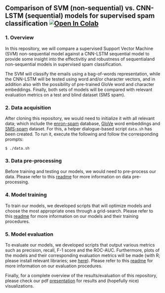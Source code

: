 ## Comparison of SVM (non-sequential) vs. CNN-LSTM (sequential) models for supervised spam classification <a href="https://colab.research.google.com/github/AtreyaSh/spam_detection/blob/master/src/enron_spam.ipynb" target="_parent"><img src="https://colab.research.google.com/assets/colab-badge.svg" alt="Open In Colab"/></a>

### 1. Overview

In this repository, we will compare a supervised Support Vector Machine (SVM) non-sequential model against a CNN-LSTM sequential model to provide some insight into the effectivitiy and robustness of sequentialand non-sequential models in supervised spam classification.

The SVM will classify the emails using a bag-of-words representation, while the CNN-LSTM will be tested using word and/or character vectors, and in addition also with the possibility of pre-trained GloVe word and character embeddings. Finally, both sets of models will be compared with relevant evaluation metrics on a test and blind dataset (SMS spam).

### 2. Data acquisition

After cloning this repository, we would need to initialize it with all relevant data; which include the [enron-spam](http://www2.aueb.gr/users/ion/data/enron-spam/) database, [GloVe](https://nlp.stanford.edu/projects/glove/) word embeddings and [SMS-spam](https://archive.ics.uci.edu/ml/datasets/SMS+Spam+Collection) dataset. For this, a helper dialogue-based script `data.sh` has been created. To run it, execute the following and follow the corresponding prompts:

```shell
$ ./data.sh
```

### 3. Data pre-processing

Before training and testing our models, we would need to pre-process our data. Please refer to this [readme](/src/docs/pre-processing.md) for more information on data pre-processing.

### 4. Model training

To train our models, we developed scripts that will optimize models and choose the most appropriate ones through a grid-search. Please refer to this [readme](/src/docs/models.md) for more information on our models and their training procedures.

### 5. Model evaluation

To evaluate our models, we developed scripts that output various metrics such as precision, recall, F-1 score and the ROC-AUC. Furthermore, plots of the models and their corresponding evaluation metrics will be made (with R; please install relevant libraries; see [here](/src/plot_models.R)). Please refer to this [readme](/src/docs/model-evaluation.md) for more information on our evaluation procedures.

Finally, for a complete overview of the results/evaluation of this repository, please check our pdf [presentation](/docs/main.pdf) for results and (hopefully nice) visualizations.
